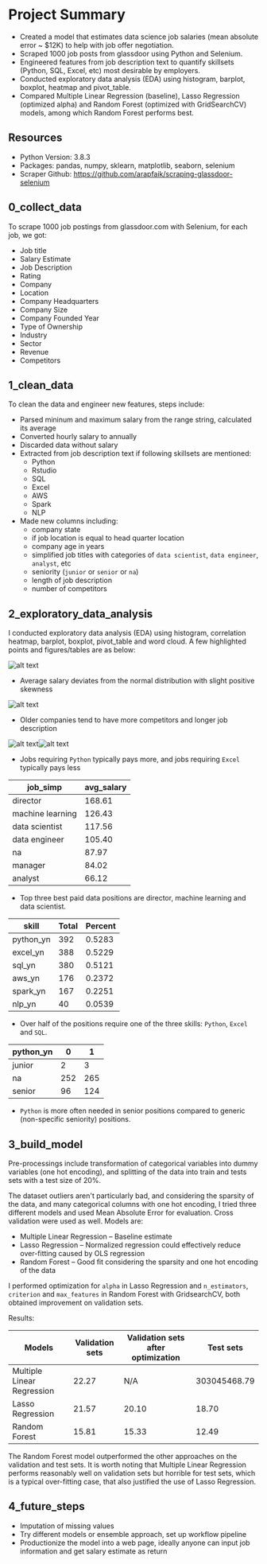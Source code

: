 # Project Summary

* Created a model that estimates data science job salaries (mean absolute error ~ $12K) to help with job offer negotiation.
* Scraped 1000 job posts from glassdoor using Python and Selenium.
* Engineered features from job description text to quantify skillsets (Python, SQL, Excel, etc) most desirable by employers.
* Conducted exploratory data analysis (EDA) using histogram, barplot, boxplot, heatmap and pivot_table.
* Compared Multiple Linear Regression (baseline), Lasso Regression (optimized alpha) and Random Forest (optimized with GridSearchCV) models, among which Random Forest performs best.

## Resources

* Python Version: 3.8.3
* Packages: pandas, numpy, sklearn, matplotlib, seaborn, selenium
* Scraper Github: https://github.com/arapfaik/scraping-glassdoor-selenium

## 0_collect_data

To scrape 1000 job postings from glassdoor.com with Selenium, for each job, we got:

* Job title 
* Salary Estimate
* Job Description
* Rating
* Company
* Location
* Company Headquarters
* Company Size
* Company Founded Year
* Type of Ownership
* Industry
* Sector
* Revenue
* Competitors

## 1_clean_data

To clean the data and engineer new features, steps include:

* Parsed mininum and maximum salary from the range string, calculated its average
* Converted hourly salary to annually
* Discarded data without salary
* Extracted from job description text if following skillsets are mentioned:
  * Python
  * Rstudio
  * SQL
  * Excel
  * AWS
  * Spark
  * NLP
* Made new columns including:
  * company state
  * if job location is equal to head quarter location
  * company age in years
  * simplified job titles with categories of `data scientist`, `data engineer`, `analyst`, etc
  * seniority (`junior` or `senior` or `na`)
  * length of job description
  * number of competitors

## 2_exploratory_data_analysis

I conducted exploratory data analysis (EDA) using histogram, correlation heatmap, barplot, boxplot, pivot_table and word cloud. A few highlighted points and figures/tables are as below:

![alt text](https://github.com/rui-zhang-ocean/data_scientist_salary/blob/master/figs/histogram.png "histogram") 
* Average salary deviates from the normal distribution with slight positive skewness

![alt text](https://github.com/rui-zhang-ocean/data_scientist_salary/blob/master/figs/heatmap.png "heatmap") 
* Older companies tend to have more competitors and longer job description

![alt text](https://github.com/rui-zhang-ocean/data_scientist_salary/blob/master/figs/boxplot_python_yn.png "boxplot_python")![alt text](https://github.com/rui-zhang-ocean/data_scientist_salary/blob/master/figs/boxplot_excel_yn.png "boxplot_excel")
* Jobs requiring `Python` typically pays more, and jobs requiring `Excel` typically pays less

job_simp         | avg_salary  
---------------- | -----------
director         | 168.61
machine learning | 126.43
data scientist   | 117.56
data engineer    | 105.40
na               | 87.97
manager          | 84.02
analyst          | 66.12
* Top three best paid data positions are director, machine learning and data scientist.

 skill    | Total	|Percent
--------- | ------|-------
python_yn	|392	   |0.5283
excel_yn	 |388	   |0.5229
sql_yn	   |380	   |0.5121
aws_yn	   |176	   |0.2372
spark_yn	 |167	   |0.2251
nlp_yn	   |40	    |0.0539
* Over half of the positions require one of the three skills: `Python`, `Excel` and `SQL`.

python_yn|	0 	| 1	
---------| ---| ---
junior	  |2	  | 3
na	      |252	| 265
senior	  |96	 | 124
* `Python` is more often needed in senior positions compared to generic (non-specific seniority) positions.

## 3_build_model

Pre-processings include transformation of categorical variables into dummy variables (one hot encoding), and splitting of the data into train and tests sets with a test size of 20%.

The dataset outliers aren't particularly bad, and considering the sparsity of the data, and many categorical columns with one hot encoding, I tried three different models and  used Mean Absolute Error for evaluation. Cross validation were used as well. Models are:

* Multiple Linear Regression – Baseline estimate
* Lasso Regression – Normalized regression could effectively reduce over-fitting caused by OLS regression
* Random Forest – Good fit considering the sparsity and one hot encoding of the data

I performed optimization for `alpha` in Lasso Regression and `n_estimators`, `criterion` and `max_features` in Random Forest with GridsearchCV, both obtained improvement on validation sets. 

Results:

Models                     | Validation sets | Validation sets after optimization | Test sets
-------------------------- | ----------------| -----------------------------------|---------
Multiple Linear Regression | 22.27           | N/A                                | 303045468.79
Lasso Regression           | 21.57           | 20.10                              | 18.70
Random Forest              | 15.81           | 15.33                              | 12.49

The Random Forest model outperformed the other approaches on the validation and test sets. It is worth noting that Multiple Linear Regression performs reasonably well on validation sets but horrible for test sets, which is a typical over-fitting case, that also justified the use of Lasso Regression.


## 4_future_steps

* Imputation of missing values
* Try different models or ensemble approach, set up workflow pipeline
* Productionize the model into a web page, ideally anyone can input job information and get salary estimate as return

